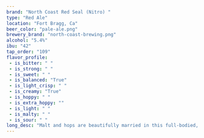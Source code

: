 ```yaml
---
brand: "North Coast Red Seal (Nitro) "
type: "Red Ale"
location: "Fort Bragg, Ca"
beer_color: "pale-ale.png"
brewery_brand: "north-coast-brewing.png"
alcohol: "5.4%"
ibu: "42"
tap_order: "109"
flavor_profile:
 - is_bitter: " "
 - is_strong: " "
 - is_sweet: " "
 - is_balanced: "True"
 - is_light_crisp: " "
 - is_creamy: "True"
 - is_hoppy: " "
 - is_extra_hoppy: ""
 - is_light: " "
 - is_malty: " "
 - is_sour: " "
long_desc: "Malt and hops are beautifully married in this full-bodied, copper-red Pale Ale. Red Seal is generously hopped for a long, spicy finish. An excellent accompaniment to grilled meats and rich sauces."
---
```

